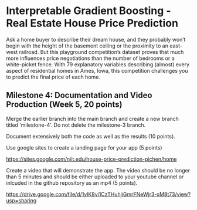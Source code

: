 # Interpretable Gradient Boosting - Real Estate House Price Prediction
Ask a home buyer to describe their dream house, and they probably won’t begin with the height of the basement ceiling or the proximity to an east-west railroad. But this playground competition’s dataset proves that much more influences price negotiations than the number of bedrooms or a white-picket fence. With 79 explanatory variables describing (almost) every aspect of residential homes in Ames, Iowa, this competition challenges you to predict the final price of each home.



## Milestone 4: Documentation and Video Production (Week 5, 20 points)
Merge the earlier branch into the main branch and create a new branch titled ‘milestone-4’. Do not delete the milestone-3 branch.

Document extensively both the code as well as the results (10 points).

Use google sites to create a landing page for your app (5 points)

https://sites.google.com/njit.edu/house-price-prediction-pichen/home

Create a video that will demonstrate the app. The video should be no longer than 5 minutes and should be either uploaded to your youtube channel or inlcuded in the github repository as an mp4 (5 points).

https://drive.google.com/file/d/1ylK8vi1CzTHuhjiGmrFNeWjr3-xM8t73/view?usp=sharing
